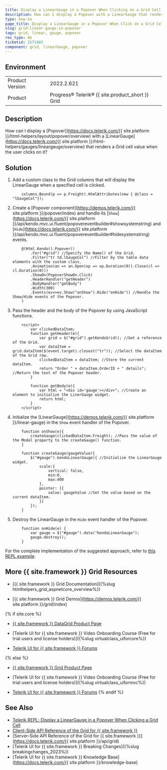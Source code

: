 ```yaml
---
title: Display a LinearGauge in a Popover When Clicking on a Grid Cell
description: How can I display a Popover with a LinearGauge that renders a Grid cell value on click? Find the solution in the Knowledge Base section of the {{ site.product }} documentation.
type: how-to
page_title: Display a LinearGauge in a Popover When Click on a Grid Cell
slug: grid-linear-gauge-in-popover
tags: grid, linear, gauge, popover
res_type: kb
ticketid: 1571483
component: grid, linearGauge, popover
---
```


## Environment

<table>
	<tbody>
		<tr>
			<td>Product Version</td>
			<td>2022.2.621</td>
		</tr>
		<tr>
			<td>Product</td>
			<td>Progress® Telerik® {{ site.product_short }} Grid</td>
		</tr>
	</tbody>
</table>

## Description

How can I display a [Popover](https://docs.telerik.com/{{ site.platform }}/html-helpers/layout/popover/overview) with a [LinearGauge](https://docs.telerik.com/{{ site.platform }}/html-helpers/gauges/lineargauge/overview) that renders a Grid cell value when the user clicks on it?

## Solution

1. Add a custom class to the Grid columns that will display the LinearGauge when a specified cell is clicked.

    ```Razor
        columns.Bound(p => p.Freight).HtmlAttributes(new { @class = "lGaugeCol"});
    ```

1. Create a [Popover component](https://demos.telerik.com/{{ site.platform }}/popover/index) and handle its [`Show`](https://docs.telerik.com/{{ site.platform }}/api/kendo.mvc.ui.fluent/popovereventbuilder#showsystemstring) and [`Hide`](https://docs.telerik.com/{{ site.platform }}/api/kendo.mvc.ui.fluent/popovereventbuilder#hidesystemstring) events.

    ```
        @(Html.Kendo().Popover()
            .For("#grid") //Specify the Name() of the Grid.
            .Filter("tr td.lGaugeCol") //Filter by the table data elements with the custom class.
            .Animation(an => an.Open(op => op.Duration(0)).Close(cl => cl.Duration(0)))
            .ShowOn(PopoverShowOn.Click)
            .HeaderHandler("getHeader")
            .BodyHandler("getBody")
            .Width(300)
            .Events(ev=>ev.Show("onShow").Hide("onHide")) //Handle the Show/Hide events of the Popover.
        )

    ```

1. Pass the header and the body of the Popover by using JavaScript functions.

    ```JS
        <script>
            var clickedDataItem;
            function getHeader(e){
                var grid = $("#grid").getKendoGrid(); //Get a reference of the Grid.
                var dataItem = grid.dataItem($(event.target).closest("tr")); //Select the dataItem of the Grid row.
                clickedDataItem = dataItem; //Store the current dataItem.
                return "Order " + dataItem.OrderID + " details"; //Return the text of the Popover header.
            }

            function getBody(e){
                var html = "<div id='gauge'></div>"; //Create an element to initialize the LinerGauge widget.
                return html;      
            }
        </script>

    ```

1. Initialize the [LinearGauge](https://demos.telerik.com/{{ site.platform }}/linear-gauge) in the `Show` event handler of the Popover.

    ```JS
        function onShow(e){
            createGauge(clickedDataItem.Freight); //Pass the value of the Model property to the createGauge() function.
        }

        function createGauge(gaugeValue){
            $("#gauge").kendoLinearGauge({ //Initialize the LinearGauge widget.
                scale:{
                    vertical: false,
                    min:0,
                    max:400
                },
                pointer: [{
                    value: gaugeValue //Set the value based on the current dataItem.
                }]
            });
        }

    ```

1. Destroy the LinearGauge in the `Hide` event handler of the Popover.

    ```JS
        function onHide(e) {
            var gauge = $("#gauge").data("kendoLinearGauge");
            gauge.destroy();
        }
    ```

For the complete implementation of the suggested approach, refer to [this REPL example](https://netcorerepl.telerik.com/mwkVvyPp311T2IIJ53).

## More {{ site.framework }} Grid Resources

* [{{ site.framework }} Grid Documentation]({%slug htmlhelpers_grid_aspnetcore_overview%})

* [{{ site.framework }} Grid Demos](https://demos.telerik.com/{{ site.platform }}/grid/index)

{% if site.core %}
* [{{ site.framework }} DataGrid Product Page](https://www.telerik.com/aspnet-core-ui/grid)

* [Telerik UI for {{ site.framework }} Video Onboarding Course (Free for trial users and license holders)]({%slug virtualclass_uiforcore%})

* [Telerik UI for {{ site.framework }} Forums](https://www.telerik.com/forums/aspnet-core-ui)

{% else %}
* [{{ site.framework }} Grid Product Page](https://www.telerik.com/aspnet-mvc/grid)

* [Telerik UI for {{ site.framework }} Video Onboarding Course (Free for trial users and license holders)]({%slug virtualclass_uiformvc%})

* [Telerik UI for {{ site.framework }} Forums](https://www.telerik.com/forums/aspnet-mvc)
{% endif %}

## See Also

* [Telerik REPL: Display a LinearGauge in a Popover When Clicking a Grid Cell](https://netcorerepl.telerik.com/mwkVvyPp311T2IIJ53)
* [Client-Side API Reference of the Grid for {{ site.framework }}](https://docs.telerik.com/kendo-ui/api/javascript/ui/grid)
* [Server-Side API Reference of the Grid for {{ site.framework }}](https://docs.telerik.com/{{ site.platform }}/api/grid)
* [Telerik UI for {{ site.framework }} Breaking Changes]({%slug breakingchanges_2023%})
* [Telerik UI for {{ site.framework }} Knowledge Base](https://docs.telerik.com/{{ site.platform }}/knowledge-base)
